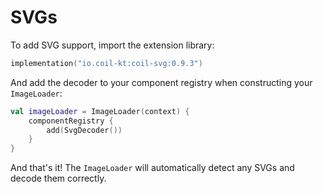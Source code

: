 # SVGs

To add SVG support, import the extension library:

```kotlin
implementation("io.coil-kt:coil-svg:0.9.3")
```

And add the decoder to your component registry when constructing your `ImageLoader`:

```kotlin
val imageLoader = ImageLoader(context) {
    componentRegistry {
        add(SvgDecoder())
    }
}
```

And that's it! The `ImageLoader` will automatically detect any SVGs and decode them correctly.
